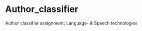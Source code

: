 Author_classifier
=================

Author classifier assignment; Language- &amp; Speech technologies
